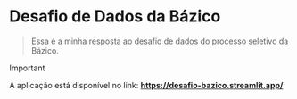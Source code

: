 # Desafio de Dados da Bázico
> Essa é a minha resposta ao desafio de dados do processo seletivo da Bázico.

> [!IMPORTANT]
> A aplicação está disponível no link: 
> **https://desafio-bazico.streamlit.app/**

 
